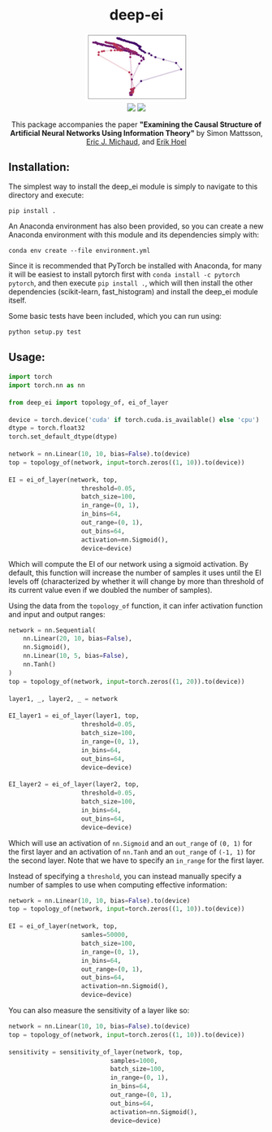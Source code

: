 
<div align="center">
	<h1> deep-ei </h1>
  <img src="docs/causal-plane.png" width=40%>
</div>
<div align="center">
	<img src="https://travis-ci.com/EI-research-group/deep-ei.svg?token=XQEp1pndaPyr6Dp2sp6i&branch=master">
	<img src="https://img.shields.io/badge/-SCIENCE!-blueviolet">
	<!-- <img src="http://hits.dwyl.com/EI-research-group/deep-ei.svg"> -->
	<p>This package accompanies the paper <b>"Examining the Causal Structure of Artificial Neural Networks Using Information Theory"</b> by Simon Mattsson, <a href="https://ericjmichaud.com">Eric J. Michaud</a>, and <a href="https://www.erikphoel.com/">Erik Hoel</a></p>
</div>


## Installation:

The simplest way to install the deep_ei module is simply to navigate to this directory and execute:
```
pip install .
```

An Anaconda environment has also been provided, so you can create a new Anaconda environment with this module and its dependencies simply with:

```
conda env create --file environment.yml
```

Since it is recommended that PyTorch be installed with Anaconda, for many it will be easiest to install pytorch first with `conda install -c pytorch pytorch`, and then execute `pip install .`, which will then install the other dependencies (scikit-learn, fast_histogram) and install the deep_ei module itself.

Some basic tests have been included, which you can run using:

```
python setup.py test
```

## Usage:

```python
import torch
import torch.nn as nn

from deep_ei import topology_of, ei_of_layer

device = torch.device('cuda' if torch.cuda.is_available() else 'cpu')
dtype = torch.float32
torch.set_default_dtype(dtype)

network = nn.Linear(10, 10, bias=False).to(device)
top = topology_of(network, input=torch.zeros((1, 10)).to(device))

EI = ei_of_layer(network, top,
                    threshold=0.05,
                    batch_size=100, 
                    in_range=(0, 1),
                    in_bins=64,
                    out_range=(0, 1),
                    out_bins=64,
                    activation=nn.Sigmoid(), 
                    device=device)
```
Which will compute the EI of our network using a sigmoid activation. By default, this function will increase the number of samples it uses until the EI levels off (characterized by whether it will change by more than threshold of its current value even if we doubled the number of samples).

Using the data from the `topology_of` function, it can infer activation function and input and output ranges:
```python
network = nn.Sequential(
    nn.Linear(20, 10, bias=False),
    nn.Sigmoid(),
    nn.Linear(10, 5, bias=False),
    nn.Tanh()
)
top = topology_of(network, input=torch.zeros((1, 20)).to(device))

layer1, _, layer2, _ = network

EI_layer1 = ei_of_layer(layer1, top,
                    threshold=0.05,
                    batch_size=100, 
                    in_range=(0, 1),
                    in_bins=64,
                    out_bins=64, 
                    device=device)

EI_layer2 = ei_of_layer(layer2, top,
                    threshold=0.05,
                    batch_size=100, 
                    in_bins=64,
                    out_bins=64, 
                    device=device)
```
Which will use an activation of `nn.Sigmoid` and an `out_range` of `(0, 1)` for the first layer and an activation of `nn.Tanh` and an `out_range` of `(-1, 1)` for the second layer. Note that we have to specify an `in_range` for the first layer.

Instead of specifying a `threshold`, you can instead manually specify a number of samples to use when computing effective information:
```python
network = nn.Linear(10, 10, bias=False).to(device)
top = topology_of(network, input=torch.zeros((1, 10)).to(device))

EI = ei_of_layer(network, top,
                    samles=50000,
                    batch_size=100, 
                    in_range=(0, 1),
                    in_bins=64,
                    out_range=(0, 1),
                    out_bins=64,
                    activation=nn.Sigmoid(), 
                    device=device)
```

You can also measure the sensitivity of a layer like so:
```python
network = nn.Linear(10, 10, bias=False).to(device)
top = topology_of(network, input=torch.zeros((1, 10)).to(device))

sensitivity = sensitivity_of_layer(network, top,
                            samples=1000,
                            batch_size=100, 
                            in_range=(0, 1),
                            in_bins=64,
                            out_range=(0, 1),
                            out_bins=64,
                            activation=nn.Sigmoid(), 
                            device=device)
```
